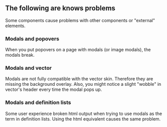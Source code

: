 ## The following are knows problems
Some components cause problems with other components or "external"
elements.

### Modals and popovers
When you put popovers on a page with modals (or image modals),
the modals break.

### Modals and vector
Modals are not fully compatible with the vector skin. Therefore they are
missing the background overlay. Also, you might notice a slight "wobble"
in vector's header every time the modal pops up.

### Modals and definition lists
Some user experience broken html output when trying to use modals as the
term in definition lists. Using the html equivalent causes the same
problem.
